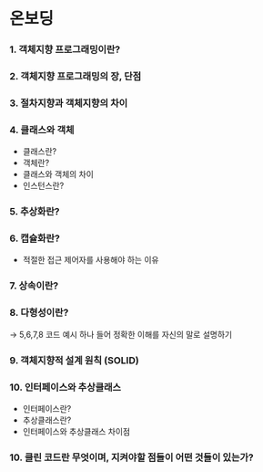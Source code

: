 # 온보딩

### 1. 객체지향 프로그래밍이란?

### 2. 객체지향 프로그래밍의 장, 단점

### 3. 절차지향과 객체지향의 차이

### 4. 클래스와 객체

- 클래스란?
- 객체란?
- 클래스와 객체의 차이
- 인스턴스란?

### 5. 추상화란?

### 6. 캡슐화란?

- 적절한 접근 제어자를 사용해야 하는 이유

### 7.  상속이란?

### 8. 다형성이란?

→ 5,6,7,8 코드 예시 하나 들어 정확한 이해를 자신의 말로 설명하기

### 9. 객체지향적 설계 원칙 (SOLID)

### 10. 인터페이스와 추상클래스

- 인터페이스란?
- 추상클래스란?
- 인터페이스와 추상클래스 차이점

### 10. 클린 코드란 무엇이며, 지켜야할 점들이 어떤 것들이 있는가?
